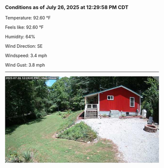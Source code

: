 ### Conditions as of July 26, 2025 at 12:29:58 PM CDT 

Temperature: 92.60 &deg;F

Feels like: 92.60 &deg;F

Humidity: 64%

Wind Direction: SE

Windspeed: 3.4 mph

Wind Gust: 3.8 mph

---

<img src="./images/latest.jpeg"/>


